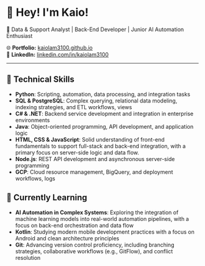 # 👋 Hey! I'm Kaio!

🚀 Data & Support Analyst | Back-End Developer | Junior AI Automation Enthusiast

🌐 **Portfolio:** [kaiolam3100.github.io](kaiolam3100.github.io)  
🔗 **LinkedIn:** [linkedin.com/in/kaiolam3100](https://www.linkedin.com/in/kaiolam3100)

---

## 🧠 Technical Skills

- **Python**: Scripting, automation, data processing, and integration tasks
- **SQL & PostgreSQL**: Complex querying, relational data modeling, indexing strategies, and ETL workflows, views
- **C# & .NET**: Backend service development and integration in enterprise environments
- **Java**: Object-oriented programming, API development, and application logic
- **HTML, CSS & JavaScript**: Solid understanding of front-end fundamentals to support full-stack and back-end integration, with a primary focus on server-side logic and data flow.
- **Node.js**: REST API development and asynchronous server-side programming
- **GCP**: Cloud resource management, BigQuery, and deployment workflows, logs

## 🌱 Currently Learning

- **AI Automation in Complex Systems**: Exploring the integration of machine learning models into real-world automation pipelines, with a focus on back-end orchestration and data flow
- **Kotlin**: Studying modern mobile development practices with a focus on Android and clean architecture principles
- **Git**: Advancing version control proficiency, including branching strategies, collaborative workflows (e.g., GitFlow), and conflict resolution


